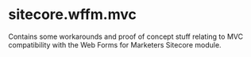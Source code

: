 sitecore.wffm.mvc
=================

Contains some workarounds and proof of concept stuff relating to MVC compatibility with the Web Forms for Marketers Sitecore module.
